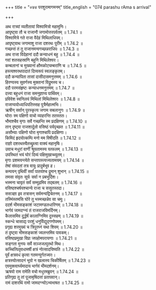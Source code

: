 +++
title = "०७४ परशुरामागमनम्"
title_english = "074 parashu rAma s arrival"

+++

अथ रात्र्यां व्यतीतायां विश्वामित्रो महामुनिः।  
आपृष्ट्वा तौ च राजानौ जगामोत्तरपर्वतम् ॥ 1.74.1 ॥   
विश्वामित्रे गते राजा वैदेहं मिथिलाधिपम्।  
आपृष्ट्वाथ जगामाशु राजा दशरथः पुरीम् ॥ 1.74.2 ॥   
गच्छन्तं तं तु राजानमन्वगच्छन्नराधिपः ॥ 1.74.3 ॥   
अथ राजा विदेहानां ददौ कन्याधनं बहु ॥ 1.74.4 ॥   
गवां शतसहस्राणि बहूनि मिथिलेश्वरः।  
कम्बलानां च मुख्यानां क्षौमकोट्यम्बराणि च ॥ 1.74.5 ॥   
हस्त्यश्वरथपादातं दिव्यरूपं स्वलङ्कृतम्।  
ददौ कन्यापिता तासां दासीदासमनुत्तमम् ॥ 1.74.6 ॥   
हिरण्यस्य सुवर्णस्य मुक्तानां विद्रुमस्य च।  
ददौ परमसंहृष्टः कन्याधनमनुत्तमम् ॥ 1.74.7 ॥   
दत्त्वा बहुधनं राजा समनुज्ञाप्य पार्थिवम्।  
प्रविवेश स्वनिलयं मिथिलां मिथिलेश्वरः ॥ 1.74.8 ॥   
राजाप्ययोध्याधिपतिस्सह पुत्रैर्महात्मभिः।  
ऋषीन् सर्वान् पुरस्कृत्य जगाम सबलानुगः ॥ 1.74.9 ॥   
घोराः स्म पक्षिणो वाचो व्याहरन्ति ततस्ततः।  
भौमाश्चैव मृगाः सर्वे गच्छन्ति स्म प्रदक्षिणम् ॥ 1.74.10 ॥   
तान् दृष्ट्वा राजशार्दूलो वसिष्ठं पर्यपृच्छत ॥ 1.74.11 ॥   
असौम्याः पक्षिणो घोरा मृगाश्चापि प्रदक्षिणाः।  
किमिदं हृदयोत्कम्पि मनो मम विषीदति ॥ 1.74.12 ॥   
राज्ञो दशरथस्यैतच्छ्रुत्वा वाक्यं महानृषिः।  
उवाच मधुरां वाणीं श्रूयतामस्य यत्फलम् ॥ 1.74.13 ॥   
उपस्थितं भयं घोरं दिव्यं पक्षिमुखाच्च्युतम्।  
मृगाः प्रशमयन्त्येते सन्तापस्त्यज्यतामयम् ॥ 1.74.14 ॥   
तेषां संवदतां तत्र वायुः प्रादुर्बभूव ह।  
कम्पयन् पृथिवीं सर्वां पातयंश्च द्रुमान् शुभान् ॥ 1.74.15 ॥   
तमसा संवृतः सूर्यः सर्वा न प्रबभुर्दिशः।  
भस्मना चावृतं सर्वं सम्मूढमिव तद्बलम् ॥ 1.74.16 ॥   
वसिष्ठश्चर्षयश्चान्ये राजा च ससुतस्तदा।  
ससञ्ज्ञा इव तत्रासन् सर्वमन्यद्विचेतनम् ॥ 1.74.17 ॥   
तस्मिंस्तमसि घोरे तु भस्मच्छन्नेव सा चमूः।  
ददर्श भीमसङ्काशं जटामण्डलधारिणम् ॥ 1.74.18 ॥   
भार्गवं जामदग्न्यं तं राजराजविमर्दिनम्।  
कैलासमिव दुर्द्धर्षं कालाग्निमिव दुस्सहम् ॥ 1.74.19 ॥   
स्कन्धे चासाद्य परशुं धनुर्विद्युद्गणोपमम्।  
प्रगृह्य शरमुख्यं च त्रिपुरघ्नं यथा शिवम् ॥ 1.74.20 ॥   
तं दृष्ट्वा भीमसङ्काशं ज्वलन्तमिव पावकम्।  
वसिष्ठप्रमुखा विप्रा जपहोमपरायणाः ॥ 1.74.21 ॥   
सङ्गता मुनयः सर्वे सञ्जजल्पुरथो मिथः।  
कच्चित्पितृवधामर्षी क्षत्रं नोत्सादयिष्यति ॥ 1.74.22 ॥   
पूर्वं क्षत्रवधं कृत्वा गतमन्युर्गतज्वरः।  
क्षत्रस्योत्सादनं भूयो न खल्वस्य चिकीर्षितम् ॥ 1.74.23 ॥   
एवमुक्त्वार्घ्यमादाय भार्गवं भीमदर्शनम्।  
ऋषयो राम रामेति वचो मधुरमब्रुवन् ॥ 1.74.24 ॥   
प्रतिगृह्य तु तां पूजामृषिदत्तां प्रतापवान्।  
रामं दाशरथिं रामो जामदग्न्योऽभ्यभाषत ॥ 1.74.25 ॥   
